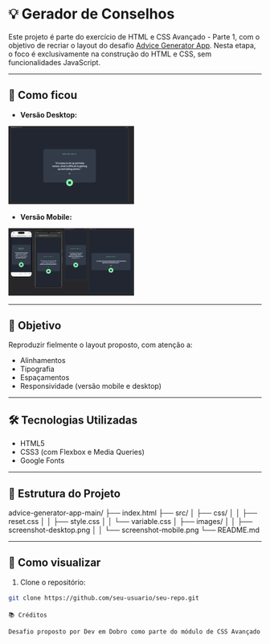 # 💡 Gerador de Conselhos

Este projeto é parte do exercício de HTML e CSS Avançado - Parte 1, com o objetivo de recriar o layout do desafio [Advice Generator App](https://www.frontendmentor.io/challenges/advice-generator-app-QdUG-13db). Nesta etapa, o foco é exclusivamente na construção do HTML e CSS, sem funcionalidades JavaScript.

---

## 📸 Como ficou

- **Versão Desktop:**  
<img src="src/images/screenshot-desktop.png" width="250"/>

- **Versão Mobile:**  
<img src="src/images/screenshot-mobile.png" width="250"/>

---

## 🧠 Objetivo

Reproduzir fielmente o layout proposto, com atenção a:
- Alinhamentos
- Tipografia
- Espaçamentos
- Responsividade (versão mobile e desktop)

---

## 🛠️ Tecnologias Utilizadas

- HTML5
- CSS3 (com Flexbox e Media Queries)
- Google Fonts

---

## 📁 Estrutura do Projeto

advice-generator-app-main/
├── index.html
├── src/
│ ├── css/
│ │ ├── reset.css
│ │ ├── style.css
│ │ └── variable.css
│ ├── images/
│ │ ├── screenshot-desktop.png
│ │ └── screenshot-mobile.png
└── README.md


---

## 📲 Como visualizar

1. Clone o repositório:
```bash
git clone https://github.com/seu-usuario/seu-repo.git

📚 Créditos

Desafio proposto por Dev em Dobro como parte do módulo de CSS Avançado.

